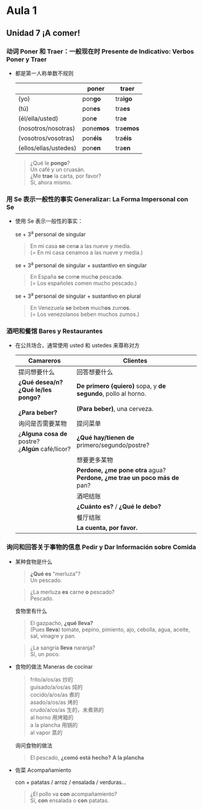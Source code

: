 # Aula 1

## Unidad 7 ¡A comer!

### 动词 Poner 和 Traer：一般现在时 Presente de Indicativo: Verbos Poner y Traer

- 都是第一人称单数不规则

  | | poner | traer |
  | --- | --- | --- |
  | (yo) | pon**go** | tra**igo** |
  | (tú) | pon**es** | tra**es** |
  | (él/ella/usted) | pon**e** | tra**e** |
  | (nosotros/nosotras) | pone**mos** | tra**emos** |
  | (vosotros/vosotras) | pon**éis** | tra**éis** |
  | (ellos/ellas/ustedes) | pon**en** | tra**en** |

  > ¿Qué le **pongo**? <br> Un café y un cruasán. <br>
  > ¿Me **trae** la carta, por favor? <br> Sí, ahora mismo.

### 用 Se 表示一般性的事实 Generalizar: La Forma Impersonal con Se

- 使用 Se 表示一般性的事实：

  se + 3<sup>a</sup> personal de singular

  > En mi casa **se** cen**a** a las nueve y media. <br>
  > (= En mi casa cenamos a las nueve y media.)

  se + 3<sup>a</sup> personal de singular + sustantivo en singular

  > En España **se** com**e** much**o** pescad**o**. <br>
  > (= Los españoles comen mucho pescado.)

  se + 3<sup>a</sup> personal de singular + sustantivo en plural

  > En Venezuela **se** bebe**n** much**os** zum**os**. <br>
  > (= Los venezolanos beben muchos zumos.)

### 酒吧和餐馆 Bares y Restaurantes

- 在公共场合，通常使用 usted 和 ustedes 来尊称对方

  | Camareros | Clientes |
  | --- | --- |
  | 提问想要什么 | 回答想要什么 |
  | **¿Qué desea/n? <br> ¿Qué le/les pongo? <br><br> ¿Para beber?** | **De primero (quiero)** sopa, y **de segundo**, pollo al horno. <br><br> **(Para beber)**, una cerveza. |
  | 询问是否需要某物 | 提问菜单 |
  | ¿**Alguna cosa de** postre? <br> ¿**Algún** café/licor? | **¿Qué hay/tienen de** primero/segundo/postre? |
  | | 想要更多某物 |
  | | **Perdone, ¿me pone otra** agua? <br> **Perdone, ¿me trae un poco más de** pan? |
  | | 酒吧结账 |
  | | **¿Cuánto es?** / **¿Qué le debo?** |
  | | 餐厅结账 |
  | | **La cuenta, por favor.** |

### 询问和回答关于事物的信息 Pedir y Dar Información sobre Comida

- 某种食物是什么

  > **¿Qué es** "merluza"? <br>
  > Un pescado. <br>

  > ¿La merluza **es** carne **o** pescado? <br>
  > Pescado.

  食物里有什么

  > El gazpacho, **¿qué lleva?** <br>
  > (Pues **lleva**) tomate, pepino, pimiento, ajo, cebolla, agua, aceite, sal, vinagre y pan. <br>

  > ¿La sangría **lleva** naranja? <br>
  > Sí, un poco.

- 食物的做法 Maneras de cocinar

  > frito/a/os/as 炒的 <br>
  > guisado/a/os/as 炖的 <br>
  > cocido/a/os/as 煮的 <br>
  > asado/a/os/as 烤的 <br>
  > crudo/a/os/as 生的，未煮熟的 <br>
  > al horno 用烤箱的 <br>
  > a la plancha 用锅的 <br>
  > al vapor 蒸的

  询问食物的做法

  > El pescado, **¿comó está hecho?**
  > **A la plancha**

- 佐菜 Acompañamiento

  con + patatas / arroz / ensalada / verduras...

  > ¿El pollo va **con** acompañamiento? <br>
  > Sí, **con** ensalada o **con** patatas.
